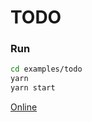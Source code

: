 # TODO

### Run

```bash
cd examples/todo
yarn
yarn start
```

[Online](https://jsfiddle.net/unadlib/6wabhdqp/)